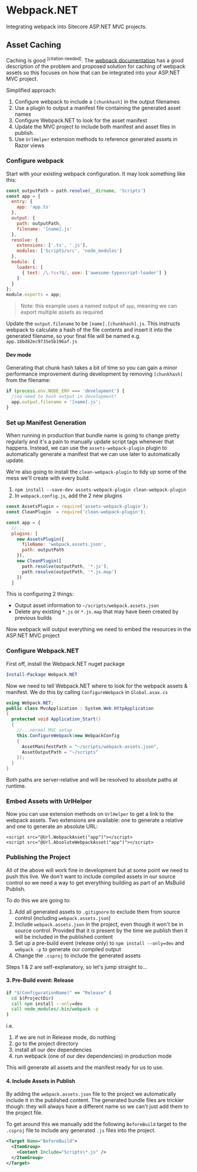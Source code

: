 # Webpack.NET

Integrating webpack into Sitecore ASP.NET MVC projects.

## Asset Caching
Caching is good <sup>[citation needed]</sup>.  The [webpack documentation](https://webpack.js.org/guides/caching/#components/sidebar/sidebar.jsx) has a good description of the problem and proposed solution for caching of webpack assets so this focuses on how that can be integrated into your ASP.NET MVC project.

Simplified approach:
 1. Configure webpack to include a `[chunkhash]` in the output filenames
 2. Use a plugin to output a manifest file containing the generated asset names
 3. Configure Webpack.NET to look for the asset manifest
 4. Update the MVC project to include both manifest and asset files in publish.
 5. Use `UrlHelper` extension methods to reference generated assets in Razor views

### Configure webpack
Start with your existing webpack configuration.  It may look something like this:

```javascript
const outputPath = path.resolve(__dirname, 'Scripts')
const app = {
  entry: {
    app: 'app.ts'
  },
  output: {
    path: outputPath,
    filename: '[name].js'
  },
  resolve: {
    extensions: ['.ts', '.js'],
    modules: ['Scripts/src', 'node_modules']
  },
  module: {
    loaders: [
      { test: /\.tsx?$/, use: ['awesome-typescript-loader'] }
    ]
  }
};
module.exports = app;
```
> Note: this example uses a named output of `app`, meaning we can export multiple assets as required

Update the `output.filename` to be `[name].[chunkhash].js`.  This instructs webpack to calculate a hash of the file contents and insert it into the generated filename, so your final file will be named e.g. `app.18bd82ec9735e5b196af.js`

#### Dev mode
Generating that chunk hash takes a bit of time so you can gain a minor performance improvement during development by removing `[chunkhash]` from the filename:

```javascript
if (process.env.NODE_ENV === 'development') {
  //no need to hash output in development!
  app.output.filename = '[name].js';
}
```

### Set up Manifest Generation
When running in production that bundle name is going to change pretty regularly and it's a pain to manually update script tags whenever that happens.  Instead, we can use the `assets-webpack-plugin` plugin to automatically generate a manifest that we can use later to automatically update.

We're also going to install the `clean-webpack-plugin` to tidy up some of the mess we'll create with every build.

1. `npm install --save-dev assets-webpack-plugin clean-webpack-plugin`
2. In `webpack.config.js`, add the 2 new plugins
```javascript
const AssetsPlugin = require('assets-webpack-plugin');
const CleanPlugin  = require('clean-webpack-plugin');

const app = {
  //...
  plugins: [
    new AssetsPlugin({
      fileName: 'webpack.assets.json',
      path: outputPath
    }),
    new CleanPlugin([
      path.resolve(outputPath, '*.js'),
      path.resolve(outputPath, '*.js.map')
    ])
  ]
```
This is configuring 2 things:
* Output asset information to `~/scripts/webpack.assets.json`
* Delete any existing `*.js` or `*.js.map` that may have been created by previous builds

Now webpack will output everything we need to embed the resources in the ASP.NET MVC project

### Configure Webpack.NET
First off, install the Webpack.NET nuget package
```powershell
Install-Package Webpack.NET
```
Now we need to tell Webpack.NET where to look for the webpack assets & manifest.  We do this by calling `ConfigureWebpack` in `Global.asax.cs`

```csharp
using Webpack.NET;
public class MvcApplication : System.Web.HttpApplication
{
  protected void Application_Start()
  {
    //...normal MVC setup
    this.ConfigureWebpack(new WebpackConfig
    {
      AssetManifestPath = "~/scripts/webpack-assets.json",
      AssetOutputPath = "~/scripts"
    });
  }
}
```
Both paths are server-relative and will be resolved to absolute paths at runtime.

### Embed Assets with UrlHelper
Now you can use extension methods on `UrlHelper` to get a link to the webpack assets.  Two extensions are available: one to generate a relative and one to generate an absolute URL:

```razor
<script src="@Url.WebpackAsset("app")"></script>
<script src="@Url.AbsoluteWebpackAsset("app")"></script>
```

### Publishing the Project
All of the above will work fine in development but at some point we need to push this live.  We don't want to include compiled assets in our source control so we need a way to get everything building as part of an MsBuild Publish.

To do this we are going to:
1. Add all generated assets to `.gitignore` to exclude them from source control (including `webpack.assets.json`)
2. Include `webpack.assets.json` in the project, even though it won't be in source control.  Provided that it _is_ present by the time we publish then it will be included in the published content
3. Set up a pre-build event (release only) to `npm install --only=dev` and `webpack -p` to generate our compiled output
4. Change the `.csproj` to include the generated assets

Steps 1 & 2 are self-explanatory, so let's jump straight to...

#### 3. Pre-Build event: Release
```cmd
if "$(ConfigurationName)" == "Release" (
  cd $(ProjectDir)
  call npm install --only=dev
  call node_modules/.bin/webpack -p
)
```
i.e.
1. if we are not in Release mode, do nothing
2. go to the project directory
3. install all our dev dependencies
4. run webpack (one of our dev dependencies) in production mode

This will generate all assets and the manifest ready for us to use.

#### 4. Include Assets in Publish
By adding the `webpack.assets.json` file to the project we automatically include it in the published content.  The generated bundle files are trickier though: they will always have a different name so we can't just add them to the project file.

To get around this we manually add the following `BeforeBuild` target to the `.csproj` file to include any generated `.js` files into the project.
```xml
<Target Name="BeforeBuild">
  <ItemGroup>
    <Content Include="Scripts\*.js" />
  </ItemGroup>
</Target>
```
